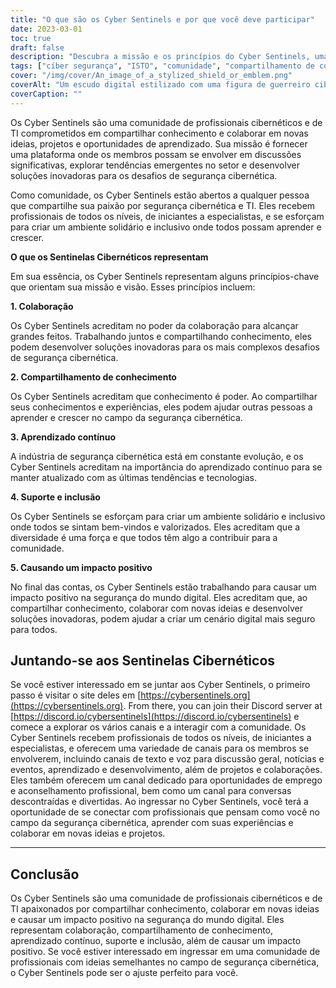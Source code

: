 ```yaml
---
title: "O que são os Cyber Sentinels e por que você deve participar"
date: 2023-03-01
toc: true
draft: false
description: "Descubra a missão e os princípios do Cyber Sentinels, uma comunidade de profissionais cibernéticos e de TI comprometidos em compartilhar conhecimento e desenvolver soluções inovadoras para os desafios de segurança cibernética."
tags: ["cíber segurança", "ISTO", "comunidade", "compartilhamento de conhecimento", "colaboração", "aprendizado contínuo", "apoiar", "inclusividade", "impacto positivo", "canais de texto", "canais de voz", "Conselho de carreira", "oportunidades de emprego", "recursos de aprendizagem", "tendências emergentes", "projetos", "eventos", "conferências", "fotos de animais de estimação", "tecnologia"]
cover: "/img/cover/An_image_of_a_stylized_shield_or_emblem.png"
coverAlt: "Um escudo digital estilizado com uma figura de guerreiro cibernético no centro, cercado por formas e linhas abstratas que representam fluxos de dados e conexão de rede"
coverCaption: ""
---
```


Os Cyber Sentinels são uma comunidade de profissionais cibernéticos e de TI comprometidos em compartilhar conhecimento e colaborar em novas ideias, projetos e oportunidades de aprendizado. Sua missão é fornecer uma plataforma onde os membros possam se envolver em discussões significativas, explorar tendências emergentes no setor e desenvolver soluções inovadoras para os desafios de segurança cibernética.

Como comunidade, os Cyber Sentinels estão abertos a qualquer pessoa que compartilhe sua paixão por segurança cibernética e TI. Eles recebem profissionais de todos os níveis, de iniciantes a especialistas, e se esforçam para criar um ambiente solidário e inclusivo onde todos possam aprender e crescer.

**O que os Sentinelas Cibernéticos representam**

Em sua essência, os Cyber Sentinels representam alguns princípios-chave que orientam sua missão e visão. Esses princípios incluem:

**1. Colaboração**

Os Cyber Sentinels acreditam no poder da colaboração para alcançar grandes feitos. Trabalhando juntos e compartilhando conhecimento, eles podem desenvolver soluções inovadoras para os mais complexos desafios de segurança cibernética.

**2. Compartilhamento de conhecimento**

Os Cyber Sentinels acreditam que conhecimento é poder. Ao compartilhar seus conhecimentos e experiências, eles podem ajudar outras pessoas a aprender e crescer no campo da segurança cibernética.

**3. Aprendizado contínuo**

A indústria de segurança cibernética está em constante evolução, e os Cyber Sentinels acreditam na importância do aprendizado contínuo para se manter atualizado com as últimas tendências e tecnologias.

**4. Suporte e inclusão**

Os Cyber Sentinels se esforçam para criar um ambiente solidário e inclusivo onde todos se sintam bem-vindos e valorizados. Eles acreditam que a diversidade é uma força e que todos têm algo a contribuir para a comunidade.

**5. Causando um impacto positivo**

No final das contas, os Cyber Sentinels estão trabalhando para causar um impacto positivo na segurança do mundo digital. Eles acreditam que, ao compartilhar conhecimento, colaborar com novas ideias e desenvolver soluções inovadoras, podem ajudar a criar um cenário digital mais seguro para todos.

## Juntando-se aos Sentinelas Cibernéticos

Se você estiver interessado em se juntar aos Cyber Sentinels, o primeiro passo é visitar o site deles em [https://cybersentinels.org](https://cybersentinels.org). From there, you can join their Discord server at [https://discord.io/cybersentinels](https://discord.io/cybersentinels) e comece a explorar os vários canais e a interagir com a comunidade. Os Cyber Sentinels recebem profissionais de todos os níveis, de iniciantes a especialistas, e oferecem uma variedade de canais para os membros se envolverem, incluindo canais de texto e voz para discussão geral, notícias e eventos, aprendizado e desenvolvimento, além de projetos e colaborações. Eles também oferecem um canal dedicado para oportunidades de emprego e aconselhamento profissional, bem como um canal para conversas descontraídas e divertidas. Ao ingressar no Cyber Sentinels, você terá a oportunidade de se conectar com profissionais que pensam como você no campo da segurança cibernética, aprender com suas experiências e colaborar em novas ideias e projetos.

_________________________________________________________________________

## Conclusão

Os Cyber Sentinels são uma comunidade de profissionais cibernéticos e de TI apaixonados por compartilhar conhecimento, colaborar em novas ideias e causar um impacto positivo na segurança do mundo digital. Eles representam colaboração, compartilhamento de conhecimento, aprendizado contínuo, suporte e inclusão, além de causar um impacto positivo. Se você estiver interessado em ingressar em uma comunidade de profissionais com ideias semelhantes no campo de segurança cibernética, o Cyber Sentinels pode ser o ajuste perfeito para você.
